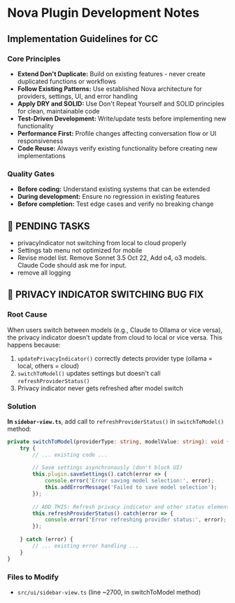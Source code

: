 

# Nova Plugin Development Notes

## Implementation Guidelines for CC

### Core Principles
* **Extend Don't Duplicate:** Build on existing features - never create duplicated functions or workflows
* **Follow Existing Patterns:** Use established Nova architecture for providers, settings, UI, and error handling
* **Apply DRY and SOLID:** Use Don't Repeat Yourself and SOLID principles for clean, maintainable code
* **Test-Driven Development:** Write/update tests before implementing new functionality
* **Performance First:** Profile changes affecting conversation flow or UI responsiveness
* **Code Reuse:** Always verify existing functionality before creating new implementations

### Quality Gates
* **Before coding:** Understand existing systems that can be extended
* **During development:** Ensure no regression in existing features  
* **Before completion:** Test edge cases and verify no breaking change

## 🎯 PENDING TASKS

* privacyIndicator not switching from local to cloud properly
* Settings tab menu not optimized for mobile
* Revise model list. Remove Sonnet 3.5 Oct 22, Add o4, o3 models. Claude Code should ask me for input.
* remove all logging

## 🔧 PRIVACY INDICATOR SWITCHING BUG FIX

### Root Cause
When users switch between models (e.g., Claude to Ollama or vice versa), the privacy indicator doesn't update from cloud to local or vice versa. This happens because:

1. `updatePrivacyIndicator()` correctly detects provider type (ollama = local, others = cloud)
2. `switchToModel()` updates settings but doesn't call `refreshProviderStatus()`
3. Privacy indicator never gets refreshed after model switch

### Solution
**In `sidebar-view.ts`**, add call to `refreshProviderStatus()` in `switchToModel()` method:

```typescript
private switchToModel(providerType: string, modelValue: string): void {
    try {
        // ... existing code ...
        
        // Save settings asynchronously (don't block UI)
        this.plugin.saveSettings().catch(error => {
            console.error('Error saving model selection:', error);
            this.addErrorMessage('Failed to save model selection');
        });
        
        // ADD THIS: Refresh privacy indicator and other status elements
        this.refreshProviderStatus().catch(error => {
            console.error('Error refreshing provider status:', error);
        });
        
    } catch (error) {
        // ... existing error handling ...
    }
}
```

### Files to Modify
- `src/ui/sidebar-view.ts` (line ~2700, in switchToModel method)

